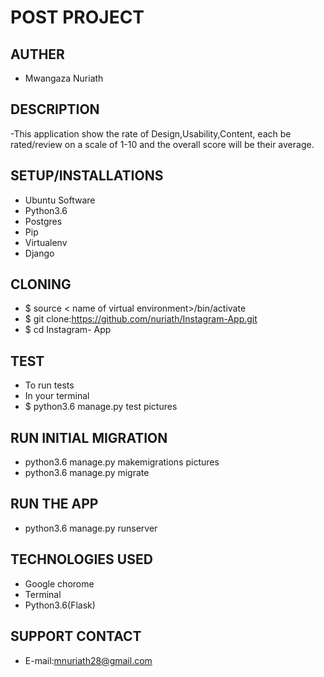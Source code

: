 # POST PROJECT

## AUTHER

- Mwangaza Nuriath

## DESCRIPTION

-This application show the rate of Design,Usability,Content,  each be rated/review on a scale of 1-10 and the overall score will be their average.

## SETUP/INSTALLATIONS

- Ubuntu Software
- Python3.6
- Postgres
- Pip
- Virtualenv
- Django

## CLONING

- $ source < name of virtual environment>/bin/activate
- $ git clone:https://github.com/nuriath/Instagram-App.git
- $ cd Instagram- App

## TEST 

- To run tests
- In your terminal
- $ python3.6 manage.py test pictures

## RUN INITIAL MIGRATION

- python3.6 manage.py makemigrations pictures
- python3.6 manage.py migrate

## RUN THE APP

- python3.6 manage.py runserver

## TECHNOLOGIES USED

- Google chorome
- Terminal
- Python3.6(Flask)

## SUPPORT CONTACT 

- E-mail:mnuriath28@gmail.com 